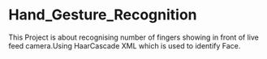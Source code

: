 # Hand_Gesture_Recognition
This Project is about recognising number of fingers showing in front of live feed camera.Using HaarCascade XML which is used to identify Face. 
